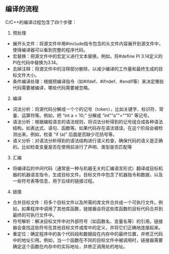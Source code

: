 ## 编译的流程

C/C++的编译过程包含了四个步骤：
1. 预处理
- 展开头文件：将源文件中用#include指令包含的头文件内容展开到源文件中，使得编译器可以看到完整的程序代码。
- 宏替换：把源文件中的宏定义进行文本替换。例如，将#define PI 3.14定义的PI在代码中替换为3.14。
- 去掉注释：将源文件中的注释部分删除，以减少编译的工作量和最终生成的目标文件大小。
- 条件编译处理：根据预编译指令（如#ifdef、#ifndef、#endif等）来决定哪些代码需要被编译，哪些代码需要被忽略。
2. 编译
- 词法分析：将源代码分解成一个个的记号（token），比如关键字、标识符、常量、运算符等。例如，把 “int a = 10;” 分解成 “int”“a”“=”“10” 等记号。
- 语法分析：根据编程语言的语法规则，将词法分析得到的记号组合成各种语法结构，如表达式、语句、函数等。如果代码存在语法错误，在这个阶段会被检测出来。例如，检查 “if (a)” 后面是否缺少花括号等。
- 语义分析：对语法分析得到的语法结构进行语义检查，确保代码的语义是正确的。比如检查变量是否在使用前进行了声明、类型是否匹配等
3. 汇编
- 将编译后的中间代码（通常是一种与机器无关的汇编语言形式）翻译成目标机器的机器语言指令，生成目标文件。目标文件中包含了机器指令和数据，以及一些符号表等信息，用于后续的链接过程。
4. 链接 
- 合并目标文件：将多个目标文件以及所需的库文件合并成一个可执行文件。例如，如果程序中调用了其他库函数，链接器会将这些库函数的目标代码合并到最终的可执行文件中。
- 符号解析：解决目标文件中对外部符号（如函数名、变量名等）的引用。链接器会查找这些符号在其他目标文件或库中的定义，并将它们正确地连接起来。
- 重定位：确定程序中的各个代码段和数据段在内存中的最终位置，并修正代码中的地址引用。例如，当一个函数在不同的目标文件中被调用时，链接器需要确定这个函数在内存中的实际地址，并修正调用处的地址。